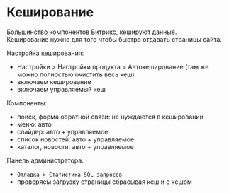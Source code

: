 # Кеширование
Большинство компонентов Битрикс, кешируют данные.  
Кеширование нужно для того чтобы быстро отдавать страницы сайта.  

Настройка кеширования:
- Настройки > Настройки продукта > Автокеширование (там же можно полностью очистить весь кеш)
- включаем кеширование
- включаем управляемый кеш

Компоненты:
- поиск, форма обратной связи: не нуждаются в кешировании
- меню: авто
- слайдер: авто + управляемое
- список новостей: авто + управляемое
- каталог, новости: авто + управляемое

Панель администратора:
- `Отладка > Статистика SQL-запросов`
- проверяем загрузку страницы сбрасывая кеш и с кешом

